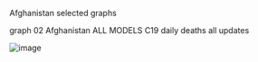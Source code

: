 Afghanistan selected graphs

graph 02 Afghanistan ALL MODELS C19 daily deaths all updates

![image](https://github.com/pourmalek/CovidLongitudinal/assets/30849720/26561704-440d-41ce-bcea-10242add9406)







